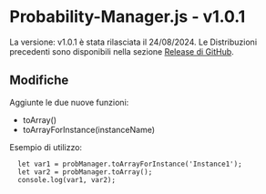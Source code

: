 # Probability-Manager.js - v1.0.1
La versione: v1.0.1 è stata rilasciata il 24/08/2024.
Le Distribuzioni precedenti sono disponibili nella sezione [Release di GitHub](https://github.com/Croc-Prog-github/Probability-Manager.js/tags).

## Modifiche
Aggiunte le due nuove funzioni:
- toArray()
- toArrayForInstance(instanceName)

Esempio di utilizzo:
```JS
  let var1 = probManager.toArrayForInstance('Instance1');
  let var2 = probManager.toArray();
  console.log(var1, var2);
```